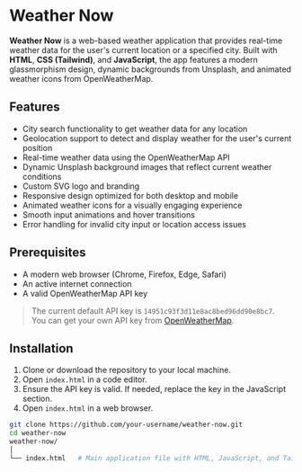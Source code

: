 # Weather Now

**Weather Now** is a web-based weather application that provides real-time weather data for the user's current location or a specified city. Built with **HTML**, **CSS (Tailwind)**, and **JavaScript**, the app features a modern glassmorphism design, dynamic backgrounds from Unsplash, and animated weather icons from OpenWeatherMap.

## Features

- City search functionality to get weather data for any location
- Geolocation support to detect and display weather for the user's current position
- Real-time weather data using the OpenWeatherMap API
- Dynamic Unsplash background images that reflect current weather conditions
- Custom SVG logo and branding
- Responsive design optimized for both desktop and mobile
- Animated weather icons for a visually engaging experience
- Smooth input animations and hover transitions
- Error handling for invalid city input or location access issues

## Prerequisites

- A modern web browser (Chrome, Firefox, Edge, Safari)
- An active internet connection
- A valid OpenWeatherMap API key

> The current default API key is `14951c93f3d11e8ac8bed96dd90e8bc7`.  
> You can get your own API key from [OpenWeatherMap](https://openweathermap.org/).

## Installation

1. Clone or download the repository to your local machine.
2. Open `index.html` in a code editor.
3. Ensure the API key is valid. If needed, replace the key in the JavaScript section.
4. Open `index.html` in a web browser.

```bash
git clone https://github.com/your-username/weather-now.git
cd weather-now
weather-now/
│
└── index.html   # Main application file with HTML, JavaScript, and Tailwind CSS
